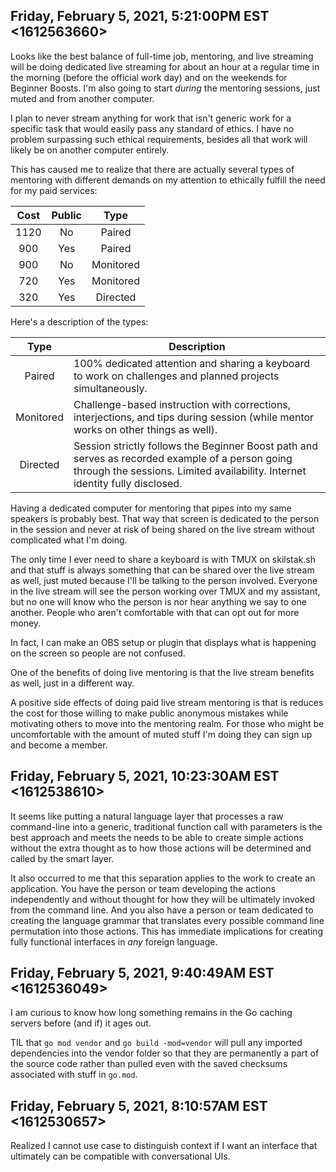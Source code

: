 ## Friday, February 5, 2021, 5:21:00PM EST <1612563660>

Looks like the best balance of full-time job, mentoring, and live
streaming will be doing dedicated live streaming for about an hour at a
regular time in the morning (before the official work day) and on the
weekends for Beginner Boosts. I'm also going to start *during* the
mentoring sessions, just muted and from another computer.

I plan to never stream anything for work that isn't generic work for a
specific task that would easily pass any standard of ethics. I have no
problem surpassing such ethical requirements, besides all that work will
likely be on another computer entirely. 

This has caused me to realize that there are actually several types of
mentoring with different demands on my attention to ethically fulfill
the need for my paid services:

Cost|Public|Type
|:-:|:-:|:-:
1120|No|Paired
900|Yes|Paired
900|No|Monitored
720|Yes|Monitored
320|Yes|Directed

Here's a description of the types:

Type|Description
|:-:|-
Paired|100% dedicated attention and sharing a keyboard to work on challenges and planned projects simultaneously.
Monitored|Challenge-based instruction with corrections, interjections, and tips during session (while mentor works on other things as well).
Directed|Session strictly follows the Beginner Boost path and serves as recorded example of a person going through the sessions. Limited availability. Internet identity fully disclosed.

Having a dedicated computer for mentoring that pipes into my same
speakers is probably best. That way that screen is dedicated to the
person in the session and never at risk of being shared on the live
stream without complicated what I'm doing. 

The only time I ever need to share a keyboard is with TMUX on
skilstak.sh and that stuff is always something that can be shared over
the live stream as well, just muted because I'll be talking to the
person involved. Everyone in the live stream will see the person working
over TMUX and my assistant, but no one will know who the person is nor
hear anything we say to one another. People who aren't comfortable with
that can opt out for more money.

In fact, I can make an OBS setup or plugin that displays what is
happening on the screen so people are not confused.

One of the benefits of doing live mentoring is that the live stream
benefits as well, just in a different way. 

A positive side effects of doing paid live stream mentoring is that is
reduces the cost for those willing to make public anonymous mistakes
while motivating others to move into the mentoring realm. For those who
might be uncomfortable with the amount of muted stuff I'm doing they can
sign up and become a member.

## Friday, February 5, 2021, 10:23:30AM EST <1612538610>

It seems like putting a natural language layer that processes a raw
command-line into a generic, traditional function call with parameters
is the best approach and meets the needs to be able to create simple
actions without the extra thought as to how those actions will be
determined and called by the smart layer.

It also occurred to me that this separation applies to the work to
create an application. You have the person or team developing the
actions independently and without thought for how they will be
ultimately invoked from the command line. And you also have a person or
team dedicated to creating the language grammar that translates every
possible command line permutation into those actions. This has immediate
implications for creating fully functional interfaces in *any* foreign
language.

## Friday, February 5, 2021, 9:40:49AM EST <1612536049>

I am curious to know how long something remains in the Go caching
servers before (and if) it ages out.

TIL that `go mod vendor` and `go build -mod=vendor` will pull any
imported dependencies into the vendor folder so that they are
permanently a part of the source code rather than pulled even with the
saved checksums associated with stuff in `go.mod`.

## Friday, February 5, 2021, 8:10:57AM EST <1612530657>

Realized I cannot use case to distinguish context if I want an interface
that ultimately can be compatible with conversational UIs.

